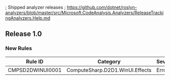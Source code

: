 ; Shipped analyzer releases
; https://github.com/dotnet/roslyn-analyzers/blob/master/src/Microsoft.CodeAnalysis.Analyzers/ReleaseTrackingAnalyzers.Help.md

## Release 1.0

### New Rules

Rule ID | Category | Severity | Notes
--------|----------|----------|-------
CMPSD2DWINUI0001 | ComputeSharp.D2D1.WinUI.Effects | Error | [Documentation](https://github.com/Sergio0694/ComputeSharp)
